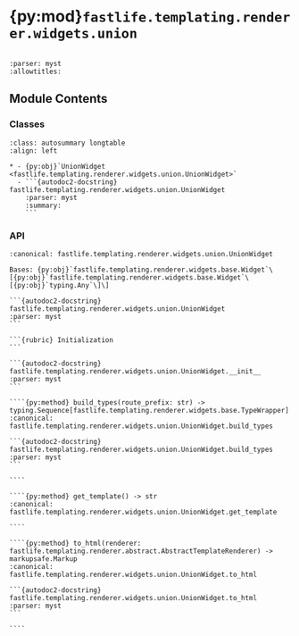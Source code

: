 # {py:mod}`fastlife.templating.renderer.widgets.union`

```{py:module} fastlife.templating.renderer.widgets.union
```

```{autodoc2-docstring} fastlife.templating.renderer.widgets.union
:parser: myst
:allowtitles:
```

## Module Contents

### Classes

````{list-table}
:class: autosummary longtable
:align: left

* - {py:obj}`UnionWidget <fastlife.templating.renderer.widgets.union.UnionWidget>`
  - ```{autodoc2-docstring} fastlife.templating.renderer.widgets.union.UnionWidget
    :parser: myst
    :summary:
    ```
````

### API

`````{py:class} UnionWidget(name: str, *, title: typing.Optional[str], hint: typing.Optional[str] = None, aria_label: typing.Optional[str] = None, value: typing.Optional[fastlife.templating.renderer.widgets.base.Widget[typing.Any]], error: str | None = None, children_types: typing.Sequence[typing.Type[pydantic.BaseModel]], removable: bool = False, token: str)
:canonical: fastlife.templating.renderer.widgets.union.UnionWidget

Bases: {py:obj}`fastlife.templating.renderer.widgets.base.Widget`\[{py:obj}`fastlife.templating.renderer.widgets.base.Widget`\[{py:obj}`typing.Any`\]\]

```{autodoc2-docstring} fastlife.templating.renderer.widgets.union.UnionWidget
:parser: myst
```

```{rubric} Initialization
```

```{autodoc2-docstring} fastlife.templating.renderer.widgets.union.UnionWidget.__init__
:parser: myst
```

````{py:method} build_types(route_prefix: str) -> typing.Sequence[fastlife.templating.renderer.widgets.base.TypeWrapper]
:canonical: fastlife.templating.renderer.widgets.union.UnionWidget.build_types

```{autodoc2-docstring} fastlife.templating.renderer.widgets.union.UnionWidget.build_types
:parser: myst
```

````

````{py:method} get_template() -> str
:canonical: fastlife.templating.renderer.widgets.union.UnionWidget.get_template

````

````{py:method} to_html(renderer: fastlife.templating.renderer.abstract.AbstractTemplateRenderer) -> markupsafe.Markup
:canonical: fastlife.templating.renderer.widgets.union.UnionWidget.to_html

```{autodoc2-docstring} fastlife.templating.renderer.widgets.union.UnionWidget.to_html
:parser: myst
```

````

`````
